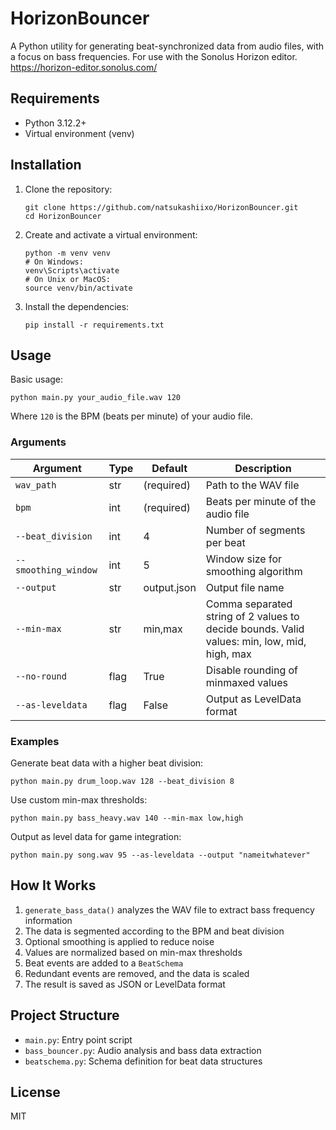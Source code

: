 # HorizonBouncer

A Python utility for generating beat-synchronized data from audio files, with a focus on bass frequencies. For use with the Sonolus Horizon editor. https://horizon-editor.sonolus.com/

## Requirements

- Python 3.12.2+
- Virtual environment (venv)

## Installation

1. Clone the repository:
   ```
   git clone https://github.com/natsukashiixo/HorizonBouncer.git
   cd HorizonBouncer
   ```

2. Create and activate a virtual environment:
   ```
   python -m venv venv
   # On Windows:
   venv\Scripts\activate
   # On Unix or MacOS:
   source venv/bin/activate
   ```

3. Install the dependencies:
   ```
   pip install -r requirements.txt
   ```

## Usage

Basic usage:
```
python main.py your_audio_file.wav 120
```

Where `120` is the BPM (beats per minute) of your audio file.

### Arguments

| Argument | Type | Default | Description |
|----------|------|---------|-------------|
| `wav_path` | str | (required) | Path to the WAV file |
| `bpm` | int | (required) | Beats per minute of the audio file |
| `--beat_division` | int | 4 | Number of segments per beat |
| `--smoothing_window` | int | 5 | Window size for smoothing algorithm |
| `--output` | str | output.json | Output file name |
| `--min-max` | str | min,max | Comma separated string of 2 values to decide bounds. Valid values: min, low, mid, high, max |
| `--no-round` | flag | True | Disable rounding of minmaxed values |
| `--as-leveldata` | flag | False | Output as LevelData format |

### Examples

Generate beat data with a higher beat division:
```
python main.py drum_loop.wav 128 --beat_division 8
```

Use custom min-max thresholds:
```
python main.py bass_heavy.wav 140 --min-max low,high
```

Output as level data for game integration:
```
python main.py song.wav 95 --as-leveldata --output "nameitwhatever"
```

## How It Works

1. `generate_bass_data()` analyzes the WAV file to extract bass frequency information
2. The data is segmented according to the BPM and beat division
3. Optional smoothing is applied to reduce noise
4. Values are normalized based on min-max thresholds
5. Beat events are added to a `BeatSchema`
6. Redundant events are removed, and the data is scaled
7. The result is saved as JSON or LevelData format

## Project Structure

- `main.py`: Entry point script
- `bass_bouncer.py`: Audio analysis and bass data extraction
- `beatschema.py`: Schema definition for beat data structures

## License

MIT